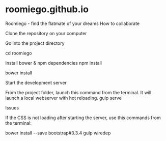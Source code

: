 # roomiego.github.io
Roomiego - find the flatmate of your dreams
How to collaborate

Clone the repository on your computer

Go into the project directory

cd roomiego

Install bower & npm dependencies
npm install

bower install

Start the development server

From the project folder, launch this command from the terminal. It will launch a local webserver with hot reloading.
gulp serve

Issues

If the CSS is not loading after starting the server, use this commands from the terminal:

bower install --save bootstrap#3.3.4
gulp wiredep
